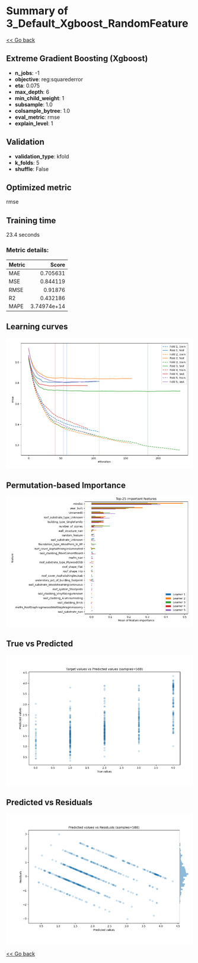 # Summary of 3_Default_Xgboost_RandomFeature

[<< Go back](../README.md)


## Extreme Gradient Boosting (Xgboost)
- **n_jobs**: -1
- **objective**: reg:squarederror
- **eta**: 0.075
- **max_depth**: 6
- **min_child_weight**: 1
- **subsample**: 1.0
- **colsample_bytree**: 1.0
- **eval_metric**: rmse
- **explain_level**: 1

## Validation
 - **validation_type**: kfold
 - **k_folds**: 5
 - **shuffle**: False

## Optimized metric
rmse

## Training time

23.4 seconds

### Metric details:
| Metric   |       Score |
|:---------|------------:|
| MAE      | 0.705631    |
| MSE      | 0.844119    |
| RMSE     | 0.91876     |
| R2       | 0.432186    |
| MAPE     | 3.74974e+14 |



## Learning curves
![Learning curves](learning_curves.png)

## Permutation-based Importance
![Permutation-based Importance](permutation_importance.png)
## True vs Predicted

![True vs Predicted](true_vs_predicted.png)


## Predicted vs Residuals

![Predicted vs Residuals](predicted_vs_residuals.png)



[<< Go back](../README.md)
